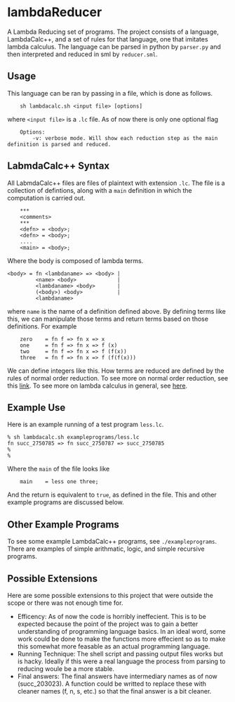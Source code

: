 # lambdaReducer
A Lambda Reducing set of programs. The project consists of a language, LambdaCalc++, and a set of rules for that language, one that imitates lambda calculus. The language can be parsed in python by `parser.py` and then interpreted and reduced in sml by `reducer.sml`.

## Usage

This language can be ran by passing in a file, which is done as follows.
```
    sh lambdacalc.sh <input file> [options]
```
where `<input file>` is a `.lc` file. As of now there is only one optional flag
```
    Options:
        -v: verbose mode. Will show each reduction step as the main definition is parsed and reduced.
```

## LabmdaCalc++ Syntax

All LabmdaCalc++ files are files of plaintext with extension `.lc`. The file is a collection of defintions, along with a `main` definition in which the computation is carried out.
```
    ***
    <comments>
    ***
    <defn> = <body>;
    <defn> = <body>;
    ....
    <main> = <body>;
```
Where the body is composed of lambda terms. 

```
<body> = fn <lambdaname> => <body> |
         <name> <body>             |
         <lambdaname> <body>       |
         (<body>) <body>           |
         <lambdaname>           
```
where `name` is the name of a definition defined above. By defining terms like this, we can manipulate those terms and return terms based on those definitions. For example
```
    zero    = fn f => fn x => x
    one     = fn f => fn x => f (x)
    two     = fn f => fn x => f (f(x))
    three   = fn f => fn x => f (f(f(x)))
```
We can define integers like this.
How terms are reduced are defined by the rules of normal order reduction. 
To see more on normal order reduction, see this [link](https://opendsa-server.cs.vt.edu/OpenDSA/Books/PL/html/ReductionStrategies.html).
To see more on lambda calculus in general, see [here](https://en.wikipedia.org/wiki/Lambda_calculus).

## Example Use

Here is an example running of a test program `less.lc`. 


```
% sh lambdacalc.sh exampleprograms/less.lc 
fn succ_2750785 => fn succ_2750787 => succ_2750785 
%
%
```
Where the `main` of the file looks like
```
    main    = less one three;
```
And the return is equivalent to `true`, as defined in the file.
This and other example programs are discussed below.

## Other Example Programs

To see some example LambdaCalc++ programs, see `./exampleprograms`. There are examples of simple arithmatic, logic, and simple recursive programs.

## Possible Extensions

Here are some possible extensions to this project that were outside the scope or there was not enough time for.
- Efficency: As of now the code is horribly ineffecient. This is to be expected because the point of the project was to gain a better understanding of programming language basics. In an ideal word, some work could be done to make the functions more effecient so as to make this somewhat more feasable as an actual programming language.
- Running Technique: The shell script and passing output files works but is hacky. Ideally if this were a real language the process from parsing to reducing woule be a more stable.
- Final answers: The final answers have intermediary names as of now (succ_203023). A function could be writted to replace these with cleaner names (f, n, s, etc.) so that the final answer is a bit cleaner.